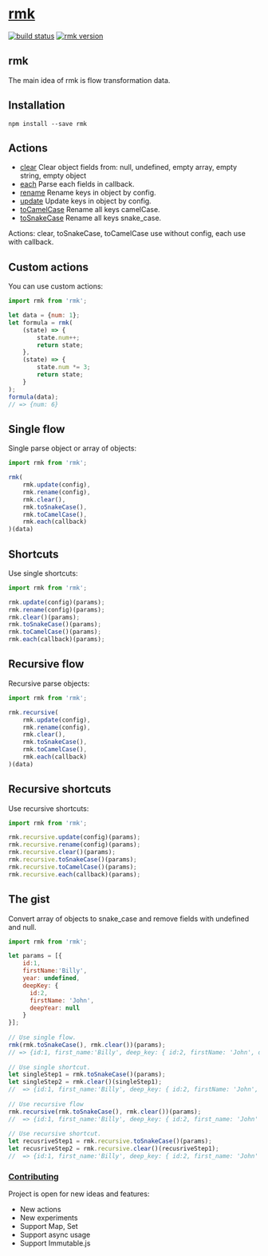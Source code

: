 # [rmk](http://tuchk4.github.io/rmk/)

[![build status](https://img.shields.io/travis/tuchk4/rmk/master.svg?style=flat-square)](https://travis-ci.org/tuchk4/rmk)
[![rmk version](https://img.shields.io/npm/v/rmk.svg?style=flat-square)](https://www.npmjs.com/package/rmk)
## rmk
The main idea of rmk is flow transformation data. 

## Installation
```
npm install --save rmk
```


## Actions
* [clear](docs/ACTIONS.md#rmk.clear) Clear object fields from: null, undefined, empty array, empty string, empty object
* [each](docs/ACTIONS.md#rmk.each) Parse each fields in callback.
* [rename](docs/ACTIONS.md#rmk.rename) Rename keys in object by config.
* [update](docs/ACTIONS.md#rmk.update) Update keys in object by config.
* [toCamelCase](docs/ACTIONS.md#rmk.toCamelCase) Rename all keys camelCase.
* [toSnakeCase](docs/ACTIONS.md#rmk.toSnakeCase) Rename all keys snake_case.

Actions: clear, toSnakeCase, toCamelCase use without config, each use with callback.

## Custom actions 
You can use custom actions:
```js
import rmk from 'rmk';

let data = {num: 1};
let formula = rmk(
    (state) => {
        state.num++;
        return state;
    },
    (state) => {
        state.num *= 3;
        return state;
    }
);
formula(data);
// => {num: 6}
```

## Single flow
Single parse  object or array of objects:
```js
import rmk from 'rmk';

rmk(    
    rmk.update(config),
    rmk.rename(config),
    rmk.clear(),
    rmk.toSnakeCase(),
    rmk.toCamelCase(),
    rmk.each(callback)
)(data)
```
  
## Shortcuts
Use single shortcuts: 
```js
import rmk from 'rmk';

rmk.update(config)(params);
rmk.rename(config)(params);
rmk.clear()(params);
rmk.toSnakeCase()(params);
rmk.toCamelCase()(params); 
rmk.each(callback)(params);
``` 
  
## Recursive flow
Recursive parse objects:
```js
import rmk from 'rmk';

rmk.recursive(
    rmk.update(config),
    rmk.rename(config),
    rmk.clear(),
    rmk.toSnakeCase(),
    rmk.toCamelCase(),
    rmk.each(callback)
)(data)
```

## Recursive shortcuts
Use recursive shortcuts: 
```js
import rmk from 'rmk';

rmk.recursive.update(config)(params);
rmk.recursive.rename(config)(params);
rmk.recursive.clear()(params);
rmk.recursive.toSnakeCase()(params);
rmk.recursive.toCamelCase()(params);
rmk.recursive.each(callback)(params);
``` 

## The gist
Convert array of objects to snake_case and remove fields with undefined and null.

```js
import rmk from 'rmk';

let params = [{ 
    id:1, 
    firstName:'Billy',
    year: undefined,
    deepKey: {
      id:2,
      firstName: 'John',
      deepYear: null
    }
}];
  
// Use single flow.
rmk(rmk.toSnakeCase(), rmk.clear())(params);
// => {id:1, first_name:'Billy', deep_key: { id:2, firstName: 'John', deepYear: null }
  
// Use single shortcut.
let singleStep1 = rmk.toSnakeCase()(params);
let singleStep2 = rmk.clear()(singleStep1);
//  => {id:1, first_name:'Billy', deep_key: { id:2, firstName: 'John', deepYear: null }
  
// Use recursive flow
rmk.recursive(rmk.toSnakeCase(), rmk.clear())(params);
//  => {id:1, first_name:'Billy', deep_key: { id:2, first_name: 'John' }
  
// Use recursive shortcut.
let recusriveStep1 = rmk.recursive.toSnakeCase()(params);
let recusriveStep2 = rmk.recursive.clear()(recusriveStep1);
//  => {id:1, first_name:'Billy', deep_key: { id:2, first_name: 'John' }
```

### [Contributing](docs/CONTRIBUTING.md)
Project is open for new ideas and features:
- New actions
- New experiments
- Support Map, Set
- Support async usage
- Support Immutable.js